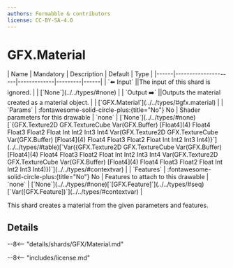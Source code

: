 ```yaml
---
authors: Formabble & contributors
license: CC-BY-SA-4.0
---
```



# GFX.Material

<div class="sh-parameters" markdown="1">
| Name | Mandatory | Description | Default | Type |
|------|---------------------|-------------|---------|------|
| `⬅️ Input` ||The input of this shard is ignored. | | [`None`](../../types/#none) |
| `Output ➡️` ||Outputs the material created as a material object. | | [`GFX.Material`](../../types/#gfx.material) |
| `Params` | :fontawesome-solid-circle-plus:{title="No"} No  | Shader parameters for this drawable | `none` | [`None`](../../types/#none)[`{GFX.Texture2D GFX.TextureCube Var(GFX.Buffer) [Float4](4) Float4 Float3 Float2 Float Int Int2 Int3 Int4 Var(GFX.Texture2D GFX.TextureCube Var(GFX.Buffer) [Float4](4) Float4 Float3 Float2 Float Int Int2 Int3 Int4)}`](../../types/#table)[`Var({GFX.Texture2D GFX.TextureCube Var(GFX.Buffer) [Float4](4) Float4 Float3 Float2 Float Int Int2 Int3 Int4 Var(GFX.Texture2D GFX.TextureCube Var(GFX.Buffer) [Float4](4) Float4 Float3 Float2 Float Int Int2 Int3 Int4)})`](../../types/#contextvar) |
| `Features` | :fontawesome-solid-circle-plus:{title="No"} No  | Features to attach to this drawable | `none` | [`None`](../../types/#none)[`[GFX.Feature]`](../../types/#seq)[`Var([GFX.Feature])`](../../types/#contextvar) |

</div>

This shard creates a material from the given parameters and features.

## Details

--8<-- "details/shards/GFX/Material.md"


--8<-- "includes/license.md"

